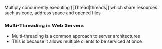 Multiply concurrently executing [[Thread|threads]] which share resources such as code, address space and opened files
### Multi-Threading in Web Servers
- Multi-threading is a common approach to server architectures
- This is because it allows multiple clients to be serviced at once